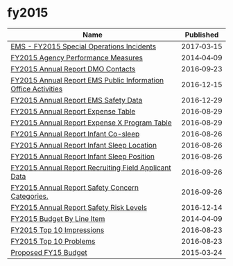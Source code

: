 # fy2015

Name | Published
---- | ---------
[EMS - FY2015 Special Operations Incidents](../datasets/48n4-9een.md) | 2017&#x2011;03&#x2011;15
[FY2015 Agency Performance Measures](../datasets/paxx-4u36.md) | 2014&#x2011;04&#x2011;09
[FY2015 Annual Report DMO Contacts](../datasets/me9g-u32f.md) | 2016&#x2011;09&#x2011;23
[FY2015 Annual Report EMS Public Information Office Activities](../datasets/hghw-zjns.md) | 2016&#x2011;12&#x2011;15
[FY2015 Annual Report EMS Safety Data](../datasets/a6uh-avtt.md) | 2016&#x2011;12&#x2011;29
[FY2015 Annual Report Expense Table](../datasets/ri2e-zk22.md) | 2016&#x2011;08&#x2011;29
[FY2015 Annual Report Expense X Program Table](../datasets/5efd-pip9.md) | 2016&#x2011;08&#x2011;29
[FY2015 Annual Report Infant Co-sleep](../datasets/hczw-bepk.md) | 2016&#x2011;08&#x2011;26
[FY2015 Annual Report Infant Sleep Location](../datasets/nh2n-meax.md) | 2016&#x2011;08&#x2011;26
[FY2015 Annual Report Infant Sleep Position](../datasets/9883-wyxr.md) | 2016&#x2011;08&#x2011;26
[FY2015 Annual Report Recruiting Field Applicant Data](../datasets/wzpn-8njw.md) | 2016&#x2011;09&#x2011;26
[FY2015 Annual Report Safety Concern Categories.](../datasets/4q6k-ws8w.md) | 2016&#x2011;09&#x2011;26
[FY2015 Annual Report Safety Risk Levels](../datasets/s37r-gu8j.md) | 2016&#x2011;12&#x2011;14
[FY2015 Budget By Line Item](../datasets/atbf-3t6d.md) | 2014&#x2011;04&#x2011;09
[FY2015 Top 10 Impressions](../datasets/7842-dt52.md) | 2016&#x2011;08&#x2011;23
[FY2015 Top 10 Problems](../datasets/7u4f-uwua.md) | 2016&#x2011;08&#x2011;23
[Proposed FY15 Budget](../datasets/dw6j-5gaz.md) | 2015&#x2011;03&#x2011;24

